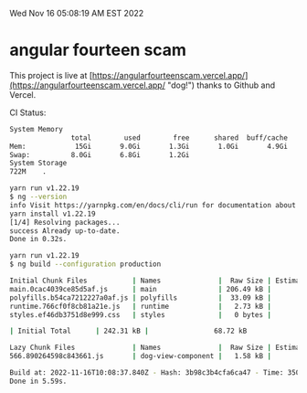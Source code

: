 Wed Nov 16 05:08:19 AM EST 2022

# angular fourteen scam


This project is live at [https://angularfourteenscam.vercel.app/](https://angularfourteenscam.vercel.app/ "dog!") thanks to Github and Vercel.

CI Status: 

```bash
System Memory
               total        used        free      shared  buff/cache   available
Mem:            15Gi       9.0Gi       1.3Gi       1.0Gi       4.9Gi       4.9Gi
Swap:          8.0Gi       6.8Gi       1.2Gi
System Storage
722M	.
```
```bash
yarn run v1.22.19
$ ng --version
info Visit https://yarnpkg.com/en/docs/cli/run for documentation about this command.
yarn install v1.22.19
[1/4] Resolving packages...
success Already up-to-date.
Done in 0.32s.
```
```bash
yarn run v1.22.19
$ ng build --configuration production

Initial Chunk Files           | Names              |  Raw Size | Estimated Transfer Size
main.0cac4039ce85d5af.js      | main               | 206.49 kB |                56.80 kB
polyfills.b54ca7212227a0af.js | polyfills          |  33.09 kB |                10.65 kB
runtime.766cf0f8cb81a21e.js   | runtime            |   2.73 kB |                 1.27 kB
styles.ef46db3751d8e999.css   | styles             |   0 bytes |                       -

| Initial Total      | 242.31 kB |                68.72 kB

Lazy Chunk Files              | Names              |  Raw Size | Estimated Transfer Size
566.890264598c843661.js       | dog-view-component |   1.58 kB |               792 bytes

Build at: 2022-11-16T10:08:37.840Z - Hash: 3b98c3b4cfa6ca47 - Time: 3503ms
Done in 5.59s.
```
